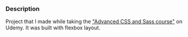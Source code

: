 ### Description

Project that I made while taking the ["Advanced CSS and Sass course"](https://www.udemy.com/advanced-css-and-sass) on Udemy.
It was built with flexbox layout.
